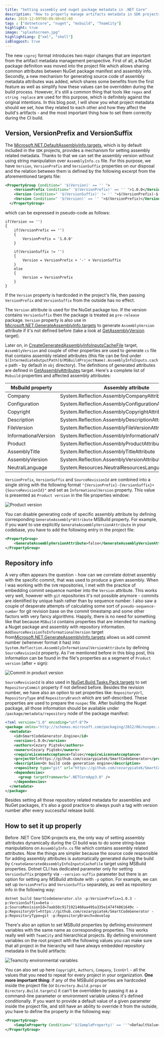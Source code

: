 ```yaml
---
title: "Setting assembly and nuget package metadata in .NET Core"
description: "How to properly manage artifacts metadata in SDK projects"
date: 2019-12-09T00:09:00+02:00
tags : ["dotnetcore", "nuget", "msbuild", "TeamCity"]
highlight: true
image: "splashscreen.jpg"
highlightLang: ["xml", "shell"]
isBlogpost: true
---
```


The new `csproj` format introduces two major changes that are important from the artifact metadata management perspective. First of all, a NuGet package definition was moved into the project file which allows sharing common attributes between NuGet package manifest and assembly info. Secondly, a new mechanism for generating source code of assembly metadata attributes was added, which shares some benefits from the first feature as well as simplify how these values can be overridden during the build process. However, it's still a common thing that tools like `regex` and `string replace` are used for this purpose, which is definitely against the original intentions. In this blog post, I will show you what project metadata should we set, how they related to each other and how they affect the build's artifacts - and the most important thing how to set them correctly during the CI build.

## Version, VersionPrefix and VersionSuffix
The 
[Microsoft.NET.DefaultAssemblyInfo.targets](https://github.com/dotnet/sdk/blob/master/src/Tasks/Microsoft.NET.Build.Tasks/targets/Microsoft.NET.DefaultAssemblyInfo.targets), which is by default included in the `SDK` projects, provides a mechanism for setting assembly related metadata. Thanks to that we can set the assembly version without using string manipulation over `AssemblyInfo.cs` file. For this purpose, we have `Version`, `VersionPrefix` and `VersionSuffix` properties on our disposal and the relation between them is defined by the following excerpt from the aforementioned targets file:

```xml
<PropertyGroup Condition=" '$(Version)' == '' ">
    <VersionPrefix Condition=" '$(VersionPrefix)' == '' ">1.0.0</VersionPrefix>
    <Version Condition=" '$(VersionSuffix)' != '' ">$(VersionPrefix)-$(VersionSuffix)</Version>
    <Version Condition=" '$(Version)' == '' ">$(VersionPrefix)</Version>
  </PropertyGroup>
```

which can be expressed in pseudo-code as follows:

```plaintext
if(Version == '')
{
    if(VersionPrefix == '')
    {
        VersionPrefix = '1.0.0'
    }
    
    if(VersionSuffix != '')
    {
        Version = VersionPrefix + '-' + VersionSuffix
    }
    else
    {
        Version = VersionPrefix
    }
}
```

If the `Version` property is hardcoded in the project's file, then passing `VersionPrefix` and `VersionSuffix` from the outside has no effect.

The `Version` attribute is used for the NuGet package too. If the version contains `VersionSuffix` then the package is treated as `pre-release` package. `Version` property is also use in [Microsoft.NET.GenerateAssemblyInfo.targets](https://github.com/dotnet/sdk/blob/master/src/Tasks/Microsoft.NET.Build.Tasks/targets/Microsoft.NET.GenerateAssemblyInfo.targets) to generate `AssemblyVersion` attribute if it's not defined before (take a look at [GetAssemblyVersion](https://github.com/dotnet/sdk/blob/dfbc78147ef297ec8e5fd1f4ab5e085f27b6a94c/src/Tasks/Microsoft.NET.Build.Tasks/targets/Microsoft.NET.GenerateAssemblyInfo.targets#L159) target).

Later on, in [CreateGeneratedAssemblyInfoInputsCacheFile](https://github.com/dotnet/sdk/blob/dfbc78147ef297ec8e5fd1f4ab5e085f27b6a94c/src/Tasks/Microsoft.NET.Build.Tasks/targets/Microsoft.NET.GenerateAssemblyInfo.targets#L105) target, `AssemblyVersion` and couple of other properties are used to generate `cs` file that contains assembly related attributes (this file can be find under `$(IntermediateOutputPath)$(MSBuildProjectName).AssemblyInfoInputs.cache` path - by default in `obj` directory). The definitions of generated attributes are defined in [GetAssemblyAttributes](https://github.com/dotnet/sdk/blob/dfbc78147ef297ec8e5fd1f4ab5e085f27b6a94c/src/Tasks/Microsoft.NET.Build.Tasks/targets/Microsoft.NET.GenerateAssemblyInfo.targets#L64) target. Here's a complete list of `Msbuild` properties and affected assembly attributes:

|MsBuild property | Assembly attribute|
|------------------|-------------------|
| Company | System.Reflection.AssemblyCompanyAttribute|
| Configuration | System.Reflection.AssemblyConfigurationAttribute|
| Copyright | System.Reflection.AssemblyCopyrightAttribute|
| Description| System.Reflection.AssemblyDescriptionAttribute|
| FileVersion | System.Reflection.AssemblyFileVersionAttribute|
| InformationalVersion | System.Reflection.AssemblyInformationalVersionAttribute |
| Product | System.Reflection.AssemblyProductAttribute|
| AssemblyTitle | System.Reflection.AssemblyTitleAttribute |
| AssemblyVersion | System.Reflection.AssemblyVersionAttribute |
| NeutralLanguage | System.Resources.NeutralResourcesLanguageAttribute |

`VersionPrefix`, `VersionSuffix` and `SourceRevisionId` are combined into a single string with the following format `"{VersionPrefix}-{VersionSuffix}+{SourceRevisionId}"` and set as `InformationalVersion` property. This value is presented as `Product version` in the file properties window:

![Product version](ProductVersion.jpg)

You can disable generating code of specific assembly attribute by defining corresponding  `GenerateAssembly*Attribute` MSBuild property. For example, if you want to use explicitly `GenerateAssemblyVersionAttribute` in your codebase, you have to add the following entry in the project file:

```xml
<PropertyGroup>
    <GenerateAssemblyVersionAttribute>false</GenerateAssemblyVersionAttribute>
</PropertyGroup>
```

## Repository info
A very often appears the question - how can we correlate dotnet assembly with the specific commit, that was used to produce a given assembly. When I was working with the `SVN` repositories, I met with the practice of embedding commit sequence number into the `Version` attribute. This works very well, however with `git` repositories it's not possible anymore - commits are identified by unique hash rather than by sequence number. I also saw a couple of desperate attempts of calculating some sort of `pseudo-sequence-number` for git revision base on the commit timestamp and some other factors with very fancy algorithms. Happily, there is no need for something like that because `MSBuild` contains properties that are intended for marking a Nuget package and assembly with repository information. `AddSourceRevisionToInformationalVersion` target from[Microsoft.NET.GenerateAssemblyInfo.targets]() allows us add commit number (whenever format it has) into `System.Reflection.AssemblyInformationalVersionAttribute` by defining `SourceRevisionId` property. As I've mentioned before in this blog post, this information can be found in the file's properties as a segment of `Product version` (after `+` sign):

![Commit in product version](CommitInProductVersion.jpg)

`SourceRevisionId` is also used in [NuGet.Build.Tasks.Pack.targets]() to set `RepositoryCommit` property if not defined before. Besides the revision number, we have also an option to set properties like: `RepositoryUrl`, `RepositoryType` and `RepositoryBranch` which are self-described. These properties are used to prepare the `nuspec` file. After building the Nuget package, all those information should be available under `/package/metadata/repository` node of the package manifest: 


```xml
<?xml version="1.0" encoding="utf-8"?>
<package xmlns="http://schemas.microsoft.com/packaging/2012/06/nuspec.xsd">
  <metadata>
    <id>SmartCodeGenerator.Engine</id>
    <version>1.0.0</version>
    <authors>Cezary Piątek</authors>
    <owners>Cezary Piątek</owners>
    <requireLicenseAcceptance>false</requireLicenseAcceptance>
    <projectUrl>https://github.com/cezarypiatek/SmartCodeGenerator</projectUrl>
    <description>On build code generation engine</description>
    <repository type="git" url="https://github.com/cezarypiatek/SmartCodeGenerator" branch="master" commit="7aab58c9171921460aa495a335e1474f4861649c" />
    <dependencies>
      <group targetFramework=".NETCoreApp3.0" />
    </dependencies>
  </metadata>
</package>
```

Besides setting all those repository related metadata for assemblies and NuGet packages, it's also a good practice to always push a tag with version number after every successful release build.

## How to set it up properly
Before .NET Core SDK-projects era, the only way of setting assembly attributes dynamically during the CI build was to do some string-base manipulations on `AssemblyInfo.cs` file which contains assembly related attributes. Now the things are simpler because the source code responsible for adding assembly attributes is automatically generated during the build by `CreateGeneratedAssemblyInfoInputsCacheFile` target using MSBuild properties. Dotnet CLI has dedicated parameter only for setting `VersionSuffix` property via `--version-suffix` parameter but there is an option for setting any MSBuild attribute with `-p` option. For example, we can set up `VersionPrefix` and `VersionSuffix` separately, as well as repository info in the following way:

```shell
dotnet build SmartCodeGenerator.sln -p:VersionPrefix=1.0.3 -p:VersionSuffix=beta -p:SourceRevisionId=7aab58c9171921460aa495a335e1474f4861649c -p:RepositoryUrl=https://github.com/cezarypiatek/SmartCodeGenerator -p:RepositoryType=git -p:RepositoryBranch=develop
```

There's also an option to set MSBuild properties by defining environment variables with the same name as corresponding properties. This works really well with `TeamCity` and hierarchical projects. By defining environment variables on the root project with the following values you can make sure that all project in the hierarchy will have always embedded repository metadata in the build artifacts:

![Teamcity environmental variables](teamcity_root.jpg)

You can also set up here `Copyright`, `Authors`, `Company`, `IconUrl` - all the values that you need to repeat for every project in your organization.
**One more important thing:** if any of the MSBuild properties are hardcoded inside the project file (or `Directory.Build.props` or `Directory.Build.targets`) it can't be overridden by passing it as a command-line parameter or environment variable unless it's defined conditionally. If you want to provide a default value of a given parameter inside the project file, and still have an ability to override it from the outside, you have to define the property in the following way:

```xml
<PropertyGroup>
    <SampleProperty Condition="'$(SampleProperty)' == ''">DefaultValue</SampleProperty>
</PropertyGroup>
```